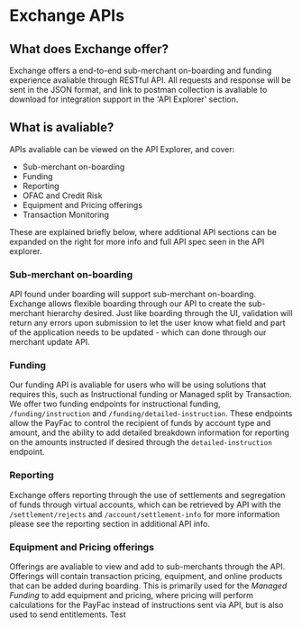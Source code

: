 # Exchange APIs

## What does Exchange offer? 

Exchange offers a end-to-end sub-merchant on-boarding and funding experience avaliable through RESTful API. All requests and response will be sent in the JSON format, and link to postman collection is avaliable to download for integration support in the 'API Explorer' section.

## What is avaliable?

APIs avaliable can be viewed on the API Explorer, and cover:
- Sub-merchant on-boarding
- Funding 
- Reporting
- OFAC and Credit Risk
- Equipment and Pricing offerings
- Transaction Monitoring

These are explained briefly below, where additional API sections can be expanded on the right for more info and full API spec seen in the API explorer.

### Sub-merchant on-boarding 

API found under boarding will support sub-merchant on-boarding. Exchange allows flexible boarding through our API to create the sub-merchant hierarchy desired.
Just like boarding through the UI, validation will return any errors upon submission to let the user know what field and part of the application needs to be updated - which can done through our merchant update API.

### Funding  

Our funding API is avaliable for users who will be using solutions that requires this, such as Instructional funding or Managed split by Transaction.
We offer two funding endpoints for instructional funding, `/funding/instruction` and `/funding/detailed-instruction`. These endpoints allow the PayFac to control the recipient of funds by account type and amount, and the ability to add detailed breakdown information for reporting on the amounts instructed if desired through the `detailed-instruction` endpoint.

### Reporting

Exchange offers reporting through the use of settlements and segregation of funds through virtual accounts, which can be retrieved by API with the `/settlement/rejects` and `/account/settlement-info` for more information please see the reporting section in additional API info.

### Equipment and Pricing offerings  

Offerings are avaliable to view and add to sub-merchants through the API. Offerings will contain transaction pricing, equipment, and online products that can be added during boarding. This is primarily used for the *Managed Funding* to add equipment and pricing, where pricing will perform calculations for the PayFac instead of instructions sent via API, but is also used to send entitlements. Test

